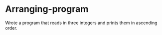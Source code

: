 # Arranging-program
Wrote a program that reads in three integers and prints them in ascending order.
